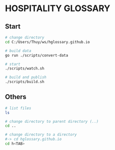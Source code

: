 # HOSPITALITY GLOSSARY

## Start

```bash
# change directory
cd C:/Users/Thuy/ws/hglossary.github.io

# build data
go run ./scripts/convert-data

# start
./scripts/watch.sh

# build and publish
./scripts/build.sh
```

## Others

```bash
# list files
ls

# change directory to parent directory (..)
cd ..

# change directory to a directory
#-> cd hglossary.github.io
cd h<TAB>
```
